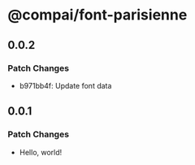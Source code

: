 # @compai/font-parisienne

## 0.0.2

### Patch Changes

- b971bb4f: Update font data

## 0.0.1

### Patch Changes

- Hello, world!

